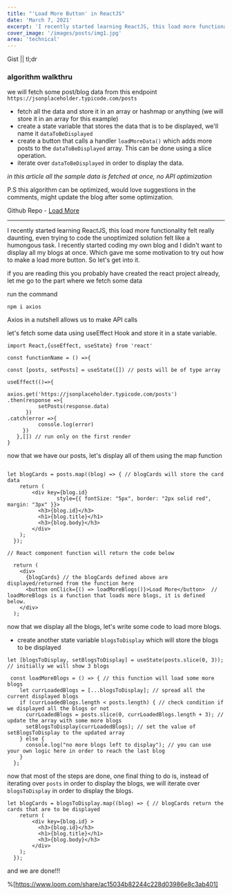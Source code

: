 ```yaml
---
title: "'Load More Button' in ReactJS"
date: 'March 7, 2021'
excerpt: 'I recently started learning ReactJS, this load more functionality felt really daunting, even trying to code the...'
cover_image: '/images/posts/img1.jpg'
area: 'technical'
---
```


Gist || tl;dr

### algorithm walkthru

we will fetch some post/blog data from this endpoint `https://jsonplaceholder.typicode.com/posts`

- fetch all the data and store it in an array or hashmap or anything (we will store it in an array for this example)
- create a state variable that stores the data that is to be displayed, we'll name it `dataToBeDisplayed`
- create a button that calls a handler `loadMoreData()` which adds more posts to the `dataToBeDisplayed` array. This can be done using a slice operation.
- iterate over `dataToBeDisplayed` in order to display the data. 

*in this article all the sample data is fetched at once, no API optimization*

P.S this algorithm can be optimized, would love suggestions in the comments, might update the blog after some optimization.

Github Repo - [Load More](https://github.com/abcdeepakr/load-more)

<hr>

I recently started learning ReactJS, this load more functionality felt really daunting, even trying to code the unoptimized solution felt like a humongous task.
I recently started coding my own blog and I didn't want to display all my blogs at once. Which gave me some motivation to try out how to make a load more button.
So let's get into it.

 if you are reading this you probably have created the react project already, let me go to the part where we fetch some data

run the command  
```
npm i axios
```

Axios in a nutshell allows us to make API calls

let's fetch some data using useEffect Hook and store it in a state variable.

```
import React,{useEffect, useState} from 'react'

const functionName = () =>{

const [posts, setPosts] = useState([]) // posts will be of type array

useEffect(()=>{

axios.get('https://jsonplaceholder.typicode.com/posts')
.then(response =>{
          setPosts(response.data)
      })
.catch(error =>{
          console.log(error)
     })
   },[]) // run only on the first render
}
```

now that we have our posts, let's display all of them using the map function

```

let blogCards = posts.map((blog) => { // blogCards will store the card data
    return (
        <div key={blog.id}
                style={{ fontSize: "5px", border: "2px solid red", margin: "3px" }}>
          <h3>{blog.id}</h3>
          <h1>{blog.title}</h1>
          <h3>{blog.body}</h3>
        </div>
    );
  });

// React component function will return the code below

  return (
    <div>
      {blogCards} // the blogCards defined above are displayed/returned from the function here
      <button onClick={() => loadMoreBlogs()}>Load More</button>  // loadMoreBlogs is a function that loads more blogs, it is defined below.
    </div>
  );

```

now that we display all the blogs, let's write some code to load more blogs.

- create another state variable `blogsToDisplay` which will store the blogs to be displayed

```
let [blogsToDisplay, setBlogsToDisplay] = useState(posts.slice(0, 3)); // initially we will show 3 blogs

 const loadMoreBlogs = () => { // this function will load some more blogs
    let currLoadedBlogs = [...blogsToDisplay]; // spread all the current displayed blogs
    if (currLoadedBlogs.length < posts.length) { // check condition if we displayed all the blogs or not
      currLoadedBlogs = posts.slice(0, currLoadedBlogs.length + 3); // update the array with some more blogs
      setBlogsToDisplay(currLoadedBlogs); // set the value of setBlogsToDisplay to the updated array
    } else {
      console.log("no more blogs left to display"); // you can use your own logic here in order to reach the last blog
    }
  };

```

now that most of the steps are done, one final thing to do is, instead of iterating over `posts` in order to display the blogs, we will iterate over `blogsToDisplay` in order to display the blogs.

```
let blogCards = blogsToDisplay.map((blog) => { // blogCards return the cards that are to be displayed
    return (
        <div key={blog.id} >
          <h3>{blog.id}</h3>
          <h1>{blog.title}</h1>
          <h3>{blog.body}</h3>
        </div>
    );
  });

```

and we are done!!!

%[https://www.loom.com/share/ac15034b82244c228d03986e8c3ab401]


